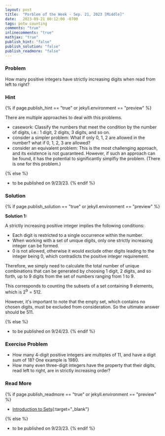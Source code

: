 ```yaml
---
layout: post
title:  "Porblem of the Week - Sep. 21, 2023 [Middle]"
date:   2023-09-21 00:12:00 -0700
tags: potw counting
comments: "true"
inlinecomments: "true"
mathjax: "true"
publish_hint: "false"
publish_solution: "false"
publish_readmore: "false"
---
```

### Problem
How many positive integers have strictly increasing digits when read from left to right?

<!--more-->

### Hint
{% if page.publish_hint == "true" or jekyll.environment == "preview" %}

There are multiple approaches to deal with this problems. 
- casework: Classify the numbers that meet the condition by the number of digits, i.e.: $1$ digit, $2$ digits, $3$ digits, and so on.
- consider a simpler problem: What if only $0$, $1$, $2$ are allowed in the number? what if $0$, $1$, $2$, $3$ are allowed?
- consider an equivalent problem: This is the most challenging approach, and its existence is not guaranteed. However, if such an approach can be found, it has the potential to significantly simplfiy the problem. (There is one for this problem.)

{% else %}
- to be published on 9/23/23.
{% endif %}

### Solution 
{% if page.publish_solution == "true" or jekyll.environment == "preview" %}

**Solution 1:** 

A strictly increasing positive integer implies the following conditions:
- Each digit is restricted to a single occurrence within the number.
- When working with a set of unique digits, only one strictly increasing integer can be formed.
- $0$ is not allowed, otherwise it would exclude other digits leading to the integer being $0$, which contradicts the positive integer requirement.

Therefore, we simply need to calculate the total number of unique combinations that can be generated by choosing $1$ digit, $2$ digits, and so forth, up to $9$ digits from the set of numbers ranging from $1$ to $9$.

This corresponds to counting the subsets of a set containing $9$ elements, which is $2^9 = 512$.

However, it's important to note that the empty set, which contains no chosen digits, must be excluded from consideration. So the ultimate answer should be $511$.

{% else %}
- to be published on 9/24/23.
{% endif %}

### Exercise Problem
- How many $4$-digit positive integers are multiples of $11$, and have a digit sum of $18$? One example is $1980$.
- How many even three-digit integers have the property that their digits, read left to right, are in strictly increasing order?

### Read More
{% if page.publish_readmore == "true" or jekyll.environment == "preview" %}

- [Introduction to Sets](https://www.mathsisfun.com/sets/sets-introduction.html){:target="_blank"}

{% else %}
- to be published on 9/23/23.
{% endif %}
